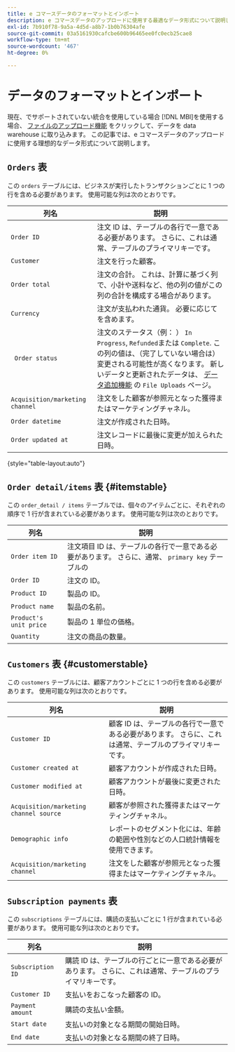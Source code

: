 ```yaml
---
title: e コマースデータのフォーマットとインポート
description: e コマースデータのアップロードに使用する最適なデータ形式について説明します。
exl-id: 7b910f78-9a5a-4d5d-a8b7-1b0b76304afe
source-git-commit: 03a5161930cafcbe600b96465ee0fc0ecb25cae8
workflow-type: tm+mt
source-wordcount: '467'
ht-degree: 0%

---
```


# データのフォーマットとインポート

現在、でサポートされていない統合を使用している場合 [!DNL MBI]を使用する場合、 [ファイルのアップロード機能](using-file-uploader.md) をクリックして、データを data warehouse に取り込みます。 この記事では、e コマースデータのアップロードに使用する理想的なデータ形式について説明します。

## `Orders` 表

この `orders` テーブルには、ビジネスが実行したトランザクションごとに 1 つの行を含める必要があります。 使用可能な列は次のとおりです。

| 列名 | 説明 |
|----|----|
| `Order ID` | 注文 ID は、テーブルの各行で一意である必要があります。 さらに、これは通常、テーブルのプライマリキーです。 |
| `Customer` | 注文を行った顧客。 |
| `Order total` | 注文の合計。 これは、計算に基づく列で、小計や送料など、他の列の値がこの列の合計を構成する場合があります。 |
| `Currency` | 注文が支払われた通貨。 必要に応じてを含めます。 |
| ` Order status` | 注文のステータス（例： ） `In Progress`, `Refunded`または `Complete`. この列の値は、（完了していない場合は）変更される可能性が高くなります。 新しいデータと更新されたデータは、 [データ追加機能](../../../data-analyst/importing-data/connecting-data/using-file-uploader.md) の `File Uploads` ページ。 |
| `Acquisition/marketing channel` | 注文をした顧客が参照元となった獲得またはマーケティングチャネル。 |
| `Order datetime` | 注文が作成された日時。 |
| `Order updated at` | 注文レコードに最後に変更が加えられた日時。 |

{style=&quot;table-layout:auto&quot;}

## `Order detail/items` 表 {#itemstable}

この `order_detail / items` テーブルでは、個々のアイテムごとに、それぞれの順序で 1 行が含まれている必要があります。 使用可能な列は次のとおりです。

| 列名 | 説明 |
|----|----|
| `Order item ID` | 注文項目 ID は、テーブルの各行で一意である必要があります。 さらに、通常、 `primary key` テーブルの |
| `Order ID` | 注文の ID。 |
| `Product ID` | 製品の ID。 |
| `Product name` | 製品の名前。 |
| `Product's unit price` | 製品の 1 単位の価格。 |
| `Quantity` | 注文の商品の数量。 |

## `Customers` 表 {#customerstable}

この `customers` テーブルには、顧客アカウントごとに 1 つの行を含める必要があります。 使用可能な列は次のとおりです。

| 列名 | 説明 |
|----|----|
| `Customer ID` | 顧客 ID は、テーブルの各行で一意である必要があります。 さらに、これは通常、テーブルのプライマリキーです。 |
| `Customer created at` | 顧客アカウントが作成された日時。 |
| `Customer modified at` | 顧客アカウントが最後に変更された日時。 |
| `Acquisition/marketing channel source` | 顧客が参照された獲得またはマーケティングチャネル。 |
| `Demographic info` | レポートのセグメント化には、年齢の範囲や性別などの人口統計情報を使用できます。 |
| `Acquisition/marketing channel` | 注文をした顧客が参照元となった獲得またはマーケティングチャネル。 |

## `Subscription payments` 表

この `subscriptions` テーブルには、購読の支払いごとに 1 行が含まれている必要があります。 使用可能な列は次のとおりです。

| 列名 | 説明 |
|----|----|
| `Subscription ID` | 購読 ID は、テーブルの行ごとに一意である必要があります。 さらに、これは通常、テーブルのプライマリキーです。 |
| `Customer ID` | 支払いをおこなった顧客の ID。 |
| `Payment amount` | 購読の支払い金額。 |
| `Start date` | 支払いの対象となる期間の開始日時。 |
| `End date` | 支払いの対象となる期間の終了日時。 |
